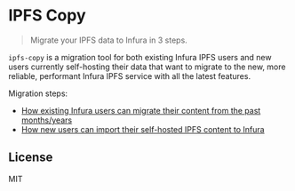 # IPFS Copy
> Migrate your IPFS data to Infura in 3 steps.

`ipfs-copy` is a migration tool for both existing Infura IPFS users and new users currently self-hosting their data that want to migrate to the new, more reliable, performant Infura IPFS service with all the latest features.

Migration steps:
- [How existing Infura users can migrate their content from the past months/years](./MigrationExistingUsers.md)
- [How new users can import their self-hosted IPFS content to Infura](./MigrationNewUsers.md)

## License
MIT
